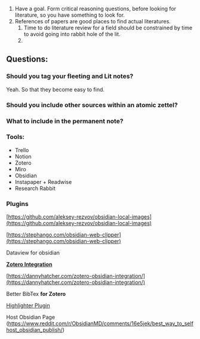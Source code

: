 

1. Have a goal. Form critical reasoning questions, before looking for literature, so you have something to look for.
2. References of papers are good places to find actual literatures.
	1. Time to do literature review for a field should be constrained by time to avoid going into rabbit hole of the lit.
	2. 




## Questions:

### Should you tag your fleeting and Lit notes?

Yeah. So that they become easy to find.

### Should you include other sources within an atomic zettel?

### What to include in the permanent note?

### Tools:

- Trello
- Notion
- Zotero
- Miro
- Obsidian
- Instapaper + Readwise
- Research Rabbit

### Plugins

[https://github.com/aleksey-rezvov/obsidian-local-images](https://github.com/aleksey-rezvov/obsidian-local-images)

[https://stephango.com/obsidian-web-clipper](https://stephango.com/obsidian-web-clipper)

Dataview for obsidian

**[Zotero Integration](https://github.com/mgmeyers/obsidian-zotero-integration)**

[https://dannyhatcher.com/zotero-obsidian-integration/](https://dannyhatcher.com/zotero-obsidian-integration/)

Better BibTex ****for Zotero****

[Highlighter Plugin](https://github.com/chetachiezikeuzor/Highlightr-Plugin)

Host Obsidian Page (https://www.reddit.com/r/ObsidianMD/comments/16e5jek/best_way_to_selfhost_obsidian_publish/)





